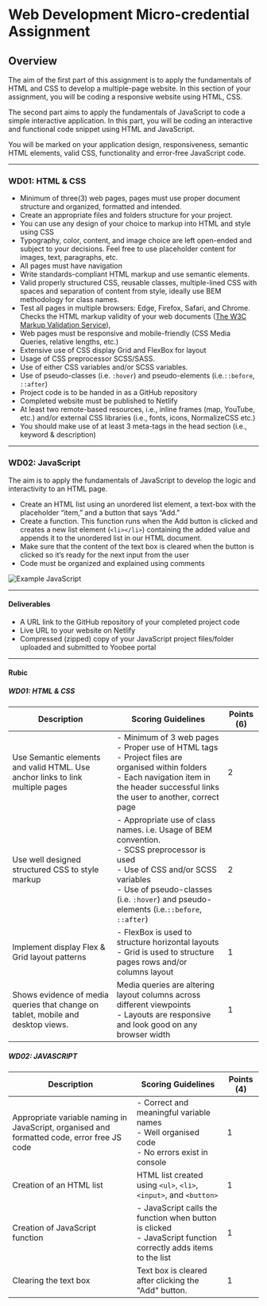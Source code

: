 # Web Development Micro-credential Assignment

## Overview

The aim of the first part of this assignment is to apply the fundamentals of HTML and CSS to develop a multiple-page website. In this section of your  assignment, you will be coding a responsive website using HTML, CSS. 

The second part aims to apply the fundamentals of JavaScript to code a simple interactive application. In this part, you will be coding an interactive and functional code snippet using HTML and JavaScript. 

You will be marked on your application design, responsiveness, semantic HTML elements, valid CSS, functionality and error-free JavaScript code.

---

### WD01: HTML & CSS
- Minimum of three(3) web pages, pages must use proper document structure and organized, formatted and  intended. 
- Create an appropriate files and folders structure for your project.
- You can use any design of your choice to markup into HTML and style using CSS
- Typography, color, content, and image choice are left open-ended and subject to your decisions. Feel free to use placeholder content for images, text, paragraphs, etc.
- All pages must have navigation
- Write standards-compliant HTML markup and use semantic elements.
- Valid properly structured CSS, reusable classes, multiple-lined CSS with spaces and separation of content from style, ideally use BEM methodology for class names.
- Test all pages in multiple browsers: Edge, Firefox, Safari, and Chrome. Checks the HTML markup validity of your web documents ([The W3C Markup Validation Service](https://validator.w3.org/)),
- Web pages must be responsive and mobile-friendly (CSS Media Queries, relative lengths, etc.)
- Extensive use of CSS display Grid and FlexBox for layout
- Usage of CSS preprocessor SCSS/SASS.
- Use of either CSS variables and/or SCSS variables.
- Use of pseudo-classes (i.e. `:hover`) and pseudo-elements (i.e.`::before`, `::after`)
- Project code is to be handed in as a GitHub repository
- Completed website must be published to Netlify
- At least two remote-based resources, i.e., inline frames (map, YouTube, etc.) and/or external CSS libraries (i.e., fonts, icons, NormalizeCSS etc.)
- You should make use of at least 3 meta-tags in the head section (i.e., keyword & description)

---

### WD02: JavaScript
The aim is to apply the fundamentals of JavaScript to develop the logic and interactivity to an HTML page.
- Create an HTML list using an unordered list element, a text-box with the placeholder “item,” and a button that says “Add.”
- Create a function. This function runs when the Add button is clicked and creates a new list element (`<li></li>`) containing the added value and appends it to the unordered list in our HTML document.
- Make sure that the content of the text box is cleared when the button is clicked so it’s ready for the next input from the user
- Code must be organized and explained using comments

![Example JavaScript ](../example-js-form.png)

---

#### Deliverables 
- A URL link to the GitHub repository of your completed project code
- Live URL to your website on Netlify 
- Compressed (zipped) copy of your JavaScript project files/folder uploaded and submitted to Yoobee portal

---
#### Rubic 
##### WD01: HTML & CSS 

| Description | Scoring Guidelines | Points (6) |
| --- | --- | --- |
| Use Semantic elements and valid HTML. Use anchor links to link multiple pages | - Minimum of 3 web pages <br/> - Proper use of HTML tags <br/> - Project files are organised within folders <br/> - Each navigation item in the header successful links the user to another, correct page | 2 |
| Use well designed structured CSS to style markup | - Appropriate use of class names. i.e. Usage of BEM convention. <br/> - SCSS preprocessor is used <br/> - Use of CSS and/or SCSS variables <br/> - Use of pseudo-classes (i.e. `:hover`) and pseudo-elements (i.e.`::before`, `::after`) | 2 |
| Implement display Flex & Grid layout patterns | - FlexBox is used to structure horizontal layouts <br/> - Grid is used to structure pages rows and/or columns layout | 1 |
| Shows evidence of media queries that change on tablet,  mobile and desktop views. | Media queries are altering layout columns across different viewpoints <br/> - Layouts are responsive and look good on any browser width | 1 |

##### WD02: JAVASCRIPT
| Description | Scoring Guidelines | Points (4) |
| --- | --- | --- |
| Appropriate variable naming in JavaScript, organised and formatted code, error free JS code | - Correct and meaningful variable names <br/> - Well organised code <br/> - No errors exist in console | 1 |
| Creation of an HTML list | HTML list created using `<ul>`, `<li>`, `<input>`, and `<button>` | 1  |
| Creation of JavaScript function | - JavaScript calls the function when button is clicked <br/> - JavaScript function correctly adds items to the list | 1 |
| Clearing the text box | Text box is cleared after clicking the "Add" button. | 1  |
